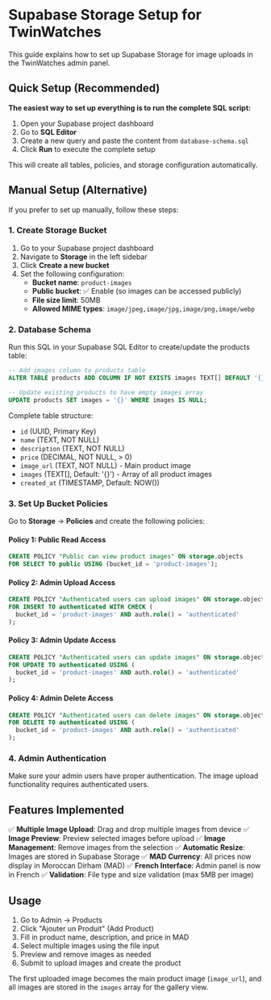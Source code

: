 # Supabase Storage Setup for TwinWatches

This guide explains how to set up Supabase Storage for image uploads in the TwinWatches admin panel.

## Quick Setup (Recommended)

**The easiest way to set up everything is to run the complete SQL script:**

1. Open your Supabase project dashboard
2. Go to **SQL Editor**
3. Create a new query and paste the content from `database-schema.sql`
4. Click **Run** to execute the complete setup

This will create all tables, policies, and storage configuration automatically.

## Manual Setup (Alternative)

If you prefer to set up manually, follow these steps:

### 1. Create Storage Bucket

1. Go to your Supabase project dashboard
2. Navigate to **Storage** in the left sidebar
3. Click **Create a new bucket**
4. Set the following configuration:
   - **Bucket name**: `product-images`
   - **Public bucket**: ✅ Enable (so images can be accessed publicly)
   - **File size limit**: 50MB
   - **Allowed MIME types**: `image/jpeg,image/jpg,image/png,image/webp`

### 2. Database Schema

Run this SQL in your Supabase SQL Editor to create/update the products table:

```sql
-- Add images column to products table
ALTER TABLE products ADD COLUMN IF NOT EXISTS images TEXT[] DEFAULT '{}';

-- Update existing products to have empty images array
UPDATE products SET images = '{}' WHERE images IS NULL;
```

Complete table structure:

- `id` (UUID, Primary Key)
- `name` (TEXT, NOT NULL)
- `description` (TEXT, NOT NULL)
- `price` (DECIMAL, NOT NULL, > 0)
- `image_url` (TEXT, NOT NULL) - Main product image
- `images` (TEXT[], Default: '{}') - Array of all product images
- `created_at` (TIMESTAMP, Default: NOW())

### 3. Set Up Bucket Policies

Go to **Storage** → **Policies** and create the following policies:

#### Policy 1: Public Read Access

```sql
CREATE POLICY "Public can view product images" ON storage.objects
FOR SELECT TO public USING (bucket_id = 'product-images');
```

#### Policy 2: Admin Upload Access

```sql
CREATE POLICY "Authenticated users can upload images" ON storage.objects
FOR INSERT TO authenticated WITH CHECK (
  bucket_id = 'product-images' AND auth.role() = 'authenticated'
);
```

#### Policy 3: Admin Update Access

```sql
CREATE POLICY "Authenticated users can update images" ON storage.objects
FOR UPDATE TO authenticated USING (
  bucket_id = 'product-images' AND auth.role() = 'authenticated'
);
```

#### Policy 4: Admin Delete Access

```sql
CREATE POLICY "Authenticated users can delete images" ON storage.objects
FOR DELETE TO authenticated USING (
  bucket_id = 'product-images' AND auth.role() = 'authenticated'
);
```

### 4. Admin Authentication

Make sure your admin users have proper authentication. The image upload functionality requires authenticated users.

## Features Implemented

✅ **Multiple Image Upload**: Drag and drop multiple images from device
✅ **Image Preview**: Preview selected images before upload
✅ **Image Management**: Remove images from the selection
✅ **Automatic Resize**: Images are stored in Supabase Storage
✅ **MAD Currency**: All prices now display in Moroccan Dirham (MAD)
✅ **French Interface**: Admin panel is now in French
✅ **Validation**: File type and size validation (max 5MB per image)

## Usage

1. Go to Admin → Products
2. Click "Ajouter un Produit" (Add Product)
3. Fill in product name, description, and price in MAD
4. Select multiple images using the file input
5. Preview and remove images as needed
6. Submit to upload images and create the product

The first uploaded image becomes the main product image (`image_url`), and all images are stored in the `images` array for the gallery view.
